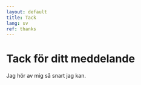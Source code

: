```yaml
---
layout: default
title: Tack
lang: sv
ref: thanks
---
```

# Tack för ditt meddelande

Jag hör av mig så snart jag kan.

